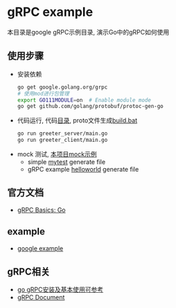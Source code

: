 # gRPC example

本目录是google gRPC示例目录, 演示Go中的gRPC如何使用
## 使用步骤
- 安装依赖
    ```bash
    go get google.golang.org/grpc
    # 使用mod进行包管理
    export GO111MODULE=on  # Enable module mode
    go get github.com/golang/protobuf/protoc-gen-go
    ```
- 代码运行, 代码[目录](helloworld), proto文件生成[build.bat](helloworld/helloworld/build.bat)
    ```bash
    go run greeter_server/main.go
    go run greeter_client/main.go
    ```
- mock 测试, [本项目mock示例](../../../../project/mock/README.md)
    - simple [mytest](mytest/proto/generate_mock.go) generate file 
    - gRPC example [helloworld](helloworld/helloworld/generate_mock.go) generate file


## 官方文档
- [gRPC Basics: Go](https://grpc.io/docs/languages/go/basics/)

## example
- [google example](helloworld)


## gRPC相关
- [go gRPC安装及基本使用可参考](https://blog.csdn.net/fwhezfwhez/article/details/90475510?utm_medium=distribute.pc_relevant.none-task-blog-BlogCommendFromMachineLearnPai2-1.edu_weight&depth_1-utm_source=distribute.pc_relevant.none-task-blog-BlogCommendFromMachineLearnPai2-1.edu_weight)
- [gRPC Document](https://www.grpc.io/docs/)